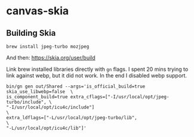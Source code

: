 # canvas-skia

## Building Skia

```
brew install jpeg-turbo mozjpeg
```

And then: https://skia.org/user/build

Link brew installed libraries directly with `gn` flags. I spent 20 mins trying
to link against webp, but it did not work. In the end I disabled webp support.

```
bin/gn gen out/Shared --args='is_official_build=true skia_use_libwebp=false  \
is_component_build=true extra_cflags=["-I/usr/local/opt/jpeg-turbo/include", \
"-I/usr/local/opt/icu4c/include"]                                            \
extra_ldflags=["-L/usr/local/opt/jpeg-turbo/lib",                            \
"-L/usr/local/opt/icu4c/lib"]'
```

